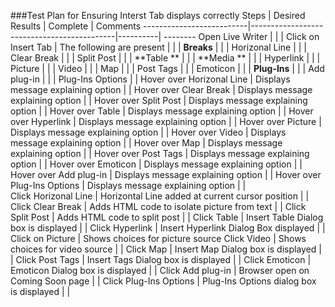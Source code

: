 ###Test Plan for Ensuring Interst Tab displays correctly
Steps                  | Desired Results                | Complete | Comments
--------------------------|--------------------------------------------|----------| --------
Open Live Writer  |   |  |
Click on Insert Tab | The following are present | |
 | **Breaks** | |
 | Horizonal Line | | 
 | Clear Break | |
 | Split Post | |
 | **Table ** | |
 | **Media ** | |
 | Hyperlink  | |
 | Picture    | |
 | Video      | |
 | Map        | |
 | Post Tags  | |
 | Emoticon   | |
 | **Plug-Ins** | |
 | Add plug-in | |
 | Plug-Ins Options | |
Hover over Horizonal Line | Displays message explaining option | | 
Hover over Clear Break |  Displays message explaining option | |
Hover over Split Post | Displays message explaining option | |
Hover over Table  |  Displays message explaining option | |
Hover over Hyperlink  |  Displays message explaining option | |
Hover over Picture  |  Displays message explaining option | |
Hover over Video      |  Displays message explaining option | |
Hover over Map        |  Displays message explaining option | |
Hover over Post Tags  |  Displays message explaining option | |
Hover over Emoticon   |  Displays message explaining option | |
Hover over Add plug-in |  Displays message explaining option | |
Hover over Plug-Ins Options |  Displays message explaining option | |         
Click Horizonal Line | Horizontal Line added at current cursor position | | 
Click Clear Break |   Adds HTML code to isolate picture from text  | |
Click Split Post | Adds HTML code to split post  | |
Click Table  |  Insert Table Dialog box is displayed | |
Click Hyperlink  |  Insert Hyperlink Dialog Box displayed | |
Click on Picture |  Shows choices for picture source
Click Video      | Shows choices for video source | |
Click Map        |  Insert Map Dialog box is displayed | |
Click Post Tags  |  Insert Tags Dialog box is displayed | |
Click Emoticon   |  Emoticon Dialog box is displayed | |
Click Add plug-in |  Browser open on Coming Soon page | |
Click Plug-Ins Options |  Plug-Ins Options dialog box is displayed | |    